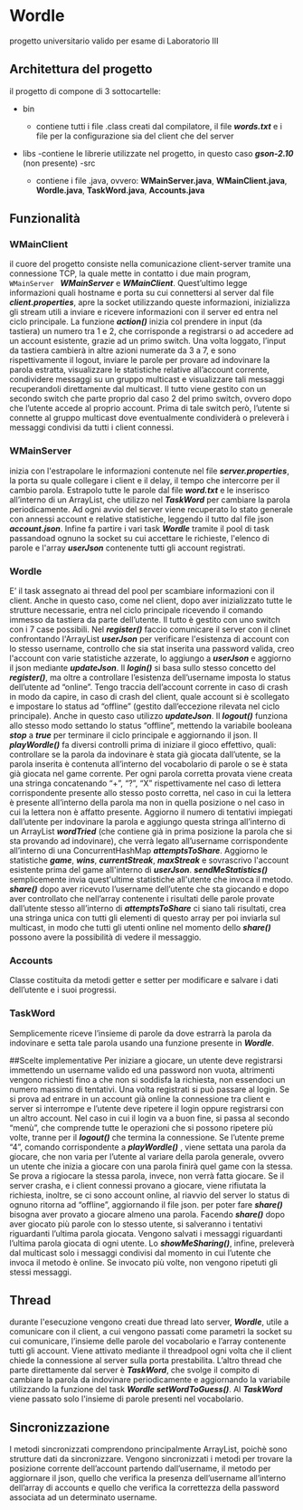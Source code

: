 # Wordle
progetto universitario valido per esame di Laboratorio III

## Architettura del progetto
il progetto di compone di 3 sottocartelle:
- bin
    - contiene tutti i file .class creati dal compilatore, il file ***words.txt*** e i file per la configurazione sia del client che del server
 
- libs
      -contiene le librerie utilizzate nel progetto, in questo caso ***gson-2.10*** (non presente)
-src
    - contiene i file .java, ovvero: **WMainServer.java**, **WMainClient.java**, **Wordle.java**, **TaskWord.java**, **Accounts.java**

## Funzionalità
### WMainClient
il cuore del progetto consiste nella comunicazione client-server tramite una connessione TCP, la quale mette in contatto i due main program, ```WMainServer ``` ***WMainServer*** e ***WMainClient***. Quest’ultimo legge informazioni quali hostname e porta su cui connettersi al server dal file ***client.properties***, apre la socket utilizzando queste informazioni, inizializza gli stream utili a inviare e ricevere informazioni con il server ed entra nel ciclo principale. La funzione ***action()*** inizia col prendere in input (da tastiera) un numero tra 1 e 2, che corrisponde a registrarsi o ad accedere ad un account esistente, grazie ad un
primo switch. Una volta loggato, l’input da tastiera cambierà in altre azioni numerate da 3 a 7, e sono rispettivamente il logout, inviare le parole per provare ad indovinare la parola estratta, visualizzare le statistiche relative all’account corrente, condividere messaggi su un gruppo multicast e visualizzare tali messaggi recuperandoli direttamente dal multicast. Il tutto viene gestito con un secondo switch che parte proprio dal caso 2 del primo switch, ovvero dopo che l’utente accede al proprio account. Prima di tale switch però, l’utente si connette al gruppo multicast dove eventualmente condividerà o preleverà i messaggi condivisi da tutti i client connessi.

### WMainServer
inizia con l'estrapolare le informazioni contenute nel file ***server.properties***, la porta su quale collegare i client e il delay, il tempo che intercorre per il cambio parola. Estrapolo tutte le parole dal file ***word.txt*** e le inserisco all’interno di un ArrayList, che utilizzo nel ***TaskWord*** per cambiare la parola periodicamente. Ad ogni avvio del server viene recuperato lo stato generale con annessi account e relative statistiche, leggendo il tutto dal file json ***account.json***. Infine fa partire i vari task ***Wordle*** tramite il pool di task passandoad ognuno la socket su cui accettare le richieste, l'elenco di parole e l'array ***userJson*** contenente tutti gli account registrati.

### Wordle
E’ il task assegnato ai thread del pool per scambiare informazioni con il client. Anche in questo caso, come nel client, dopo aver inizializzato tutte le strutture necessarie, entra nel ciclo principale ricevendo il comando immesso da tastiera da parte dell’utente. Il tutto è gestito con uno switch con i 7 case possibili. Nel ***register()*** faccio comunicare il server con il clinet confrontando l'ArrayList ***userJson*** per verificare l'esistenza di account con lo stesso username, controllo che sia stat inserita una password valida, creo l'account con varie statistiche azzerate, lo aggiungo a ***userJson*** e aggiorno il json mediante ***updateJson***. 
Il ***login()*** si basa sullo stesso concetto del ***register()***, ma oltre a controllare l’esistenza dell’username imposta lo status dell’utente ad “online”. Tengo traccia dell’account corrente in caso di crash in modo da capire, in caso di crash del client, quale account si è scollegato e impostare lo status ad “offline” (gestito dall’eccezione rilevata nel ciclo principale). Anche in questo caso utilizzo ***updateJson***.
Il ***logout()*** funziona allo stesso modo settando lo status “offline”, mettendo la variabile booleana ***stop*** a ***true*** per terminare il ciclo principale e aggiornando il json. Il ***playWordle()*** fa diversi controlli prima di iniziare il gioco effettivo, quali: controllare se la parola da indovinare è stata già giocata dall’utente, se la parola inserita è contenuta all’interno del vocabolario di parole o se è stata già giocata nel game corrente. Per ogni parola corretta provata viene creata una stringa concatenando “+”, “?”, “X” rispettivamente nel caso di lettera corrispondente presente allo stesso posto corretta,
nel caso in cui la lettera è presente all’interno della parola ma non in quella posizione o nel caso in cui la lettera non è affatto presente. Aggiorno il numero di tentativi impiegati dall’utente per indovinare la parola e aggiungo questa stringa all’interno di un ArrayList ***wordTried*** (che contiene  già in prima posizione la parola che si sta provando ad indovinare), che verrà legato all’username corrispondente all’interno di una ConcurrentHashMap ***attemptsToShare***. Aggiorno le statistiche ***game***, ***wins***, ***currentStreak***, ***maxStreak*** e sovrascrivo l'account esistente prima del game all'interno di ***userJson***.
***sendMeStatistics()*** semplicemente invia quest'ultime statistiche all'utente che invoca il metodo. 
***share()*** dopo aver ricevuto l’username dell’utente che sta giocando e dopo aver controllato che nell’array contenente i risultati delle parole provate dall’utente stesso all’interno di ***attemptsToShare*** ci siano tali risultati, crea una stringa unica con tutti gli elementi di questo array per poi inviarla sul multicast, in modo che tutti gli utenti online nel momento dello ***share()*** possono avere la possibilità di vedere il messaggio.

### Accounts 
Classe costituita da metodi getter e setter per modificare e salvare i dati dell’utente e i
suoi progressi.

### TaskWord
Semplicemente riceve l’insieme di parole da dove estrarrà la parola da indovinare e
setta tale parola usando una funzione presente in ***Wordle***.


##Scelte implementative
Per iniziare a giocare, un utente deve registrarsi immettendo un username valido ed
una password non vuota, altrimenti vengono richiesti fino a che non si soddisfa la
richiesta, non essendoci un numero massimo di tentativi. Una volta registrati si può passare al login. Se si prova ad entrare in un account già
online la connessione tra client e server si interrompe e l’utente deve ripetere il login
oppure registrarsi con un altro account. Nel caso in cui il login va a buon fine, si passa
al secondo “menù”, che comprende tutte le operazioni che si possono ripetere più volte,
tranne per il ***logout()*** che termina la connessione. Se l’utente preme “4”, comando
corrispondente a ***playWordle()*** , viene settata una parola da giocare, che non varia per
l’utente al variare della parola generale, ovvero un utente che inizia a giocare con una
parola finirà quel game con la stessa. Se prova a rigiocare la stessa parola, invece, non
verrà fatta giocare.
Se il server crasha, e i client connessi provano a giocare, viene rifiutata la richiesta,
inoltre, se ci sono account online, al riavvio del server lo status di ognuno ritorna ad
“offline”, aggiornando il file json. per poter fare ***share()*** bisogna aver provato a giocare almeno una parola. Facendo ***share()*** dopo aver giocato più parole con lo stesso utente, si salveranno i tentativi
riguardanti l’ultima parola giocata. Vengono salvati i messaggi riguardanti l’ultima
parola giocata di ogni utente. 
Lo ***showMeSharing()***, infine, preleverà dal multicast solo i messaggi condivisi dal
momento in cui l’utente che invoca il metodo è online. Se invocato più volte, non
vengono ripetuti gli stessi messaggi.

## Thread
durante l'esecuzione vengono creati due thread lato server, ***Wordle***, utile a comunicare
con il client, a cui vengono passati come parametri la socket su cui comunicare,
l’insieme delle parole del vocabolario e l’array contenente tutti gli account. Viene attivato
mediante il threadpool ogni volta che il client chiede la connessione al server sulla porta
prestabilita. L’altro thread che parte direttamente dal server è ***TaskWord***, che svolge il
compito di cambiare la parola da indovinare periodicamente e aggiornando la variabile
utilizzando la funzione del task ***Wordle setWordToGuess()***. Al ***TaskWord*** viene passato solo l'insieme di parole presenti nel vocabolario. 

## Sincronizzazione
I metodi sincronizzati comprendono principalmente ArrayList, poichè sono strutture dati
da sincronizzare. Vengono sincronizzati i metodi per trovare la posizione corrente
dell’account partendo dall’username, il metodo per aggiornare il json, quello che verifica
la presenza dell’username all’interno dell’array di accounts e quello che verifica la
correttezza della password associata ad un determinato username.

